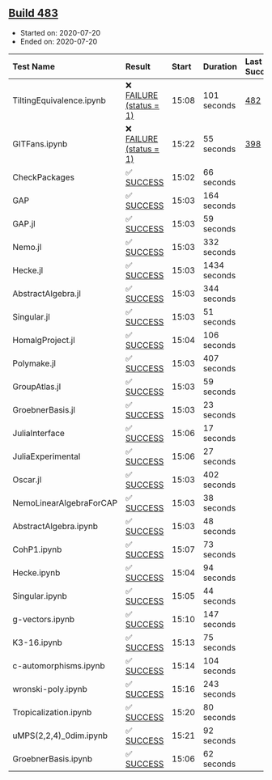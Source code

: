 ## [Build 483](https://oscarci.mathematik.uni-kl.de/job/oscar-stable/483/)

* Started on: 2020-07-20
* Ended on: 2020-07-20

| Test Name    | Result | Start | Duration | Last Success | First Failure |
|:-------------|:-------|:------|:---------|:-------------|:--------------|
| TiltingEquivalence.ipynb | ❌ [FAILURE (status = 1)](https://oscarci.mathematik.uni-kl.de/job/oscar-stable/483/artifact/logs/build-483/TiltingEquivalence.ipynb.log) | 15:08 | 101 seconds | [482](https://oscarci.mathematik.uni-kl.de/job/oscar-stable/482/) | [483](https://oscarci.mathematik.uni-kl.de/job/oscar-stable/483/) |
| GITFans.ipynb | ❌ [FAILURE (status = 1)](https://oscarci.mathematik.uni-kl.de/job/oscar-stable/483/artifact/logs/build-483/GITFans.ipynb.log) | 15:22 | 55 seconds | [398](https://oscarci.mathematik.uni-kl.de/job/oscar-stable/398/) | [399](https://oscarci.mathematik.uni-kl.de/job/oscar-stable/399/) |
| CheckPackages | ✅ [SUCCESS](https://oscarci.mathematik.uni-kl.de/job/oscar-stable/483/artifact/logs/build-483/CheckPackages.log) | 15:02 | 66 seconds |  |  |
| GAP | ✅ [SUCCESS](https://oscarci.mathematik.uni-kl.de/job/oscar-stable/483/artifact/logs/build-483/GAP.log) | 15:03 | 164 seconds |  |  |
| GAP.jl | ✅ [SUCCESS](https://oscarci.mathematik.uni-kl.de/job/oscar-stable/483/artifact/logs/build-483/GAP.jl.log) | 15:03 | 59 seconds |  |  |
| Nemo.jl | ✅ [SUCCESS](https://oscarci.mathematik.uni-kl.de/job/oscar-stable/483/artifact/logs/build-483/Nemo.jl.log) | 15:03 | 332 seconds |  |  |
| Hecke.jl | ✅ [SUCCESS](https://oscarci.mathematik.uni-kl.de/job/oscar-stable/483/artifact/logs/build-483/Hecke.jl.log) | 15:03 | 1434 seconds |  |  |
| AbstractAlgebra.jl | ✅ [SUCCESS](https://oscarci.mathematik.uni-kl.de/job/oscar-stable/483/artifact/logs/build-483/AbstractAlgebra.jl.log) | 15:03 | 344 seconds |  |  |
| Singular.jl | ✅ [SUCCESS](https://oscarci.mathematik.uni-kl.de/job/oscar-stable/483/artifact/logs/build-483/Singular.jl.log) | 15:03 | 51 seconds |  |  |
| HomalgProject.jl | ✅ [SUCCESS](https://oscarci.mathematik.uni-kl.de/job/oscar-stable/483/artifact/logs/build-483/HomalgProject.jl.log) | 15:04 | 106 seconds |  |  |
| Polymake.jl | ✅ [SUCCESS](https://oscarci.mathematik.uni-kl.de/job/oscar-stable/483/artifact/logs/build-483/Polymake.jl.log) | 15:03 | 407 seconds |  |  |
| GroupAtlas.jl | ✅ [SUCCESS](https://oscarci.mathematik.uni-kl.de/job/oscar-stable/483/artifact/logs/build-483/GroupAtlas.jl.log) | 15:03 | 59 seconds |  |  |
| GroebnerBasis.jl | ✅ [SUCCESS](https://oscarci.mathematik.uni-kl.de/job/oscar-stable/483/artifact/logs/build-483/GroebnerBasis.jl.log) | 15:03 | 23 seconds |  |  |
| JuliaInterface | ✅ [SUCCESS](https://oscarci.mathematik.uni-kl.de/job/oscar-stable/483/artifact/logs/build-483/JuliaInterface.log) | 15:06 | 17 seconds |  |  |
| JuliaExperimental | ✅ [SUCCESS](https://oscarci.mathematik.uni-kl.de/job/oscar-stable/483/artifact/logs/build-483/JuliaExperimental.log) | 15:06 | 27 seconds |  |  |
| Oscar.jl | ✅ [SUCCESS](https://oscarci.mathematik.uni-kl.de/job/oscar-stable/483/artifact/logs/build-483/Oscar.jl.log) | 15:03 | 402 seconds |  |  |
| NemoLinearAlgebraForCAP | ✅ [SUCCESS](https://oscarci.mathematik.uni-kl.de/job/oscar-stable/483/artifact/logs/build-483/NemoLinearAlgebraForCAP.log) | 15:03 | 38 seconds |  |  |
| AbstractAlgebra.ipynb | ✅ [SUCCESS](https://oscarci.mathematik.uni-kl.de/job/oscar-stable/483/artifact/logs/build-483/AbstractAlgebra.ipynb.log) | 15:03 | 48 seconds |  |  |
| CohP1.ipynb | ✅ [SUCCESS](https://oscarci.mathematik.uni-kl.de/job/oscar-stable/483/artifact/logs/build-483/CohP1.ipynb.log) | 15:07 | 73 seconds |  |  |
| Hecke.ipynb | ✅ [SUCCESS](https://oscarci.mathematik.uni-kl.de/job/oscar-stable/483/artifact/logs/build-483/Hecke.ipynb.log) | 15:04 | 94 seconds |  |  |
| Singular.ipynb | ✅ [SUCCESS](https://oscarci.mathematik.uni-kl.de/job/oscar-stable/483/artifact/logs/build-483/Singular.ipynb.log) | 15:05 | 44 seconds |  |  |
| g-vectors.ipynb | ✅ [SUCCESS](https://oscarci.mathematik.uni-kl.de/job/oscar-stable/483/artifact/logs/build-483/g-vectors.ipynb.log) | 15:10 | 147 seconds |  |  |
| K3-16.ipynb | ✅ [SUCCESS](https://oscarci.mathematik.uni-kl.de/job/oscar-stable/483/artifact/logs/build-483/K3-16.ipynb.log) | 15:13 | 75 seconds |  |  |
| c-automorphisms.ipynb | ✅ [SUCCESS](https://oscarci.mathematik.uni-kl.de/job/oscar-stable/483/artifact/logs/build-483/c-automorphisms.ipynb.log) | 15:14 | 104 seconds |  |  |
| wronski-poly.ipynb | ✅ [SUCCESS](https://oscarci.mathematik.uni-kl.de/job/oscar-stable/483/artifact/logs/build-483/wronski-poly.ipynb.log) | 15:16 | 243 seconds |  |  |
| Tropicalization.ipynb | ✅ [SUCCESS](https://oscarci.mathematik.uni-kl.de/job/oscar-stable/483/artifact/logs/build-483/Tropicalization.ipynb.log) | 15:20 | 80 seconds |  |  |
| uMPS(2,2,4)_0dim.ipynb | ✅ [SUCCESS](https://oscarci.mathematik.uni-kl.de/job/oscar-stable/483/artifact/logs/build-483/uMPS-2-2-4-_0dim.ipynb.log) | 15:21 | 92 seconds |  |  |
| GroebnerBasis.ipynb | ✅ [SUCCESS](https://oscarci.mathematik.uni-kl.de/job/oscar-stable/483/artifact/logs/build-483/GroebnerBasis.ipynb.log) | 15:06 | 62 seconds |  |  |
